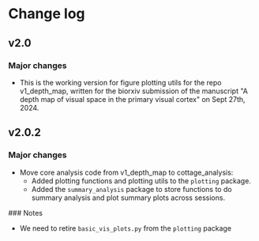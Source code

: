 # Change log
## v2.0
### Major changes
- This is the working version for figure plotting utils for the repo v1_depth_map, written for the biorxiv submission of the manuscript "A depth map of visual space in the primary visual cortex" on Sept 27th, 2024.

## v2.0.2
### Major changes
- Move core analysis code from v1_depth_map to cottage_analysis:
    - Added plotting functions and plotting utils to the `plotting` package.
    - Added the `summary_analysis` package to store functions to do summary analysis and plot summary plots across sessions.

### Notes
- We need to retire `basic_vis_plots.py` from the `plotting` package
